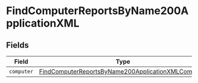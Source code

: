 # FindComputerReportsByName200ApplicationXML


## Fields

| Field                                                                                                                               | Type                                                                                                                                | Required                                                                                                                            | Description                                                                                                                         |
| ----------------------------------------------------------------------------------------------------------------------------------- | ----------------------------------------------------------------------------------------------------------------------------------- | ----------------------------------------------------------------------------------------------------------------------------------- | ----------------------------------------------------------------------------------------------------------------------------------- |
| `computer`                                                                                                                          | [FindComputerReportsByName200ApplicationXMLComputer](../../models/operations/findcomputerreportsbyname200applicationxmlcomputer.md) | :heavy_minus_sign:                                                                                                                  | N/A                                                                                                                                 |
